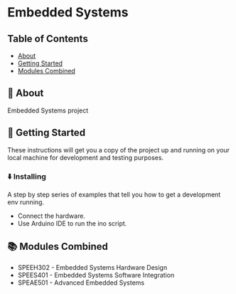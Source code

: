 # Embedded Systems

## Table of Contents

- [About](#about)
- [Getting Started](#getting_started)
- [Modules Combined](#modules_combined)

## 📇 About <a name = "about"></a>

Embedded Systems project

## 🚀 Getting Started <a name = "getting_started"></a>

These instructions will get you a copy of the project up and running on your local machine for development and testing purposes. 


### ⬇️ Installing

A step by step series of examples that tell you how to get a development env running.

- Connect the hardware.
- Use Arduino IDE to run the ino script.

## 📚 Modules Combined <a name = "modules_combined"></a>

- SPEEH302 - Embedded Systems Hardware Design
- SPEES401 - Embedded Systems Software Integration 
- SPEAE501 - Advanced Embedded Systems